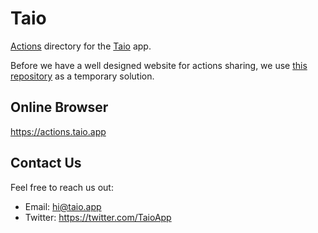 # Taio

[Actions](https://docs.taio.app/#/actions/basics) directory for the [Taio](https://taio.app) app.

Before we have a well designed website for actions sharing, we use [this repository](https://github.com/cyanzhong/actions.taio.app) as a temporary solution.

## Online Browser

https://actions.taio.app

## Contact Us

Feel free to reach us out:

- Email: [hi@taio.app](mailto:hi@taio.app)
- Twitter: https://twitter.com/TaioApp